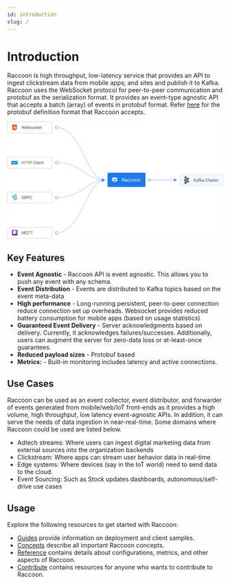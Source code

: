 ```yaml
---
id: introduction
slug: /
---
```


# Introduction

Raccoon is high throughput, low-latency service that provides an API to ingest clickstream data from mobile apps; and sites and publish it to Kafka. Raccoon uses the WebSocket protocol for peer-to-peer communication and protobuf as the serialization format. It provides an event-type agnostic API that accepts a batch \(array\) of events in protobuf format. Refer [here](https://github.com/odpf/proton/tree/main/odpf/raccoon) for the protobuf definition format that Raccoon accepts.

![Overiew](/assets/overview.svg)

## Key Features

- **Event Agnostic** - Raccoon API is event agnostic. This allows you to push any event with any schema.
- **Event Distribution** - Events are distributed to Kafka topics based on the event meta-data
- **High performance** - Long-running persistent, peer-to-peer connection reduce connection set up overheads. Websocket provides reduced battery consumption for mobile apps \(based on usage statistics\)
- **Guaranteed Event Delivery** - Server acknowledgments based on delivery. Currently, it acknowledges failures/successes. Additionally, users can augment the server for zero-data loss or at-least-once guarantees.
- **Reduced payload sizes** - Protobuf based
- **Metrics:** - Built-in monitoring includes latency and active connections.

## Use Cases

Raccoon can be used as an event collector, event distributor, and forwarder of events generated from mobile/web/IoT front-ends as it provides a high volume, high throughput, low latency event-agnostic APIs. In addition, it can serve the needs of data ingestion in near-real-time. Some domains where Raccoon could be used are listed below.

- Adtech streams: Where users can ingest digital marketing data from external sources into the organization backends
- Clickstream: Where apps can stream user behavior data in real-time
- Edge systems: Where devices \(say in the IoT world\) need to send data to the cloud.
- Event Sourcing: Such as Stock updates dashboards, autonomous/self-drive use cases

## Usage

Explore the following resources to get started with Raccoon:

- [Guides](https://github.com/goto/raccoon/tree/48f454ac63a94d7c462d2146f115ba9a1789e1dc/docs/docs/guides/README.md) provide information on deployment and client samples.
- [Concepts](https://github.com/goto/raccoon/tree/48f454ac63a94d7c462d2146f115ba9a1789e1dc/docs/docs/concepts/README.md) describe all important Raccoon concepts.
- [Reference](https://github.com/goto/raccoon/tree/48f454ac63a94d7c462d2146f115ba9a1789e1dc/docs/docs/reference/README.md) contains details about configurations, metrics, and other aspects of Raccoon.
- [Contribute](https://github.com/goto/raccoon/tree/48f454ac63a94d7c462d2146f115ba9a1789e1dc/docs/docs/contribute/contribution.md) contains resources for anyone who wants to contribute to Raccoon.
